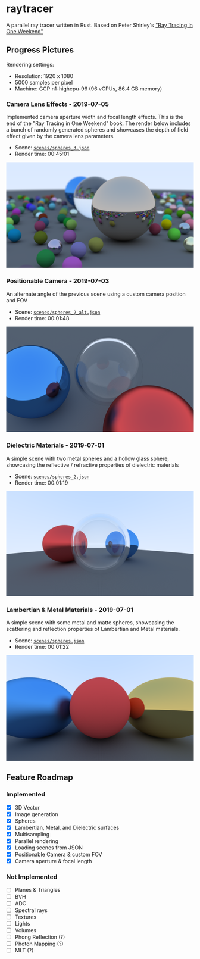 # raytracer

A parallel ray tracer written in Rust. Based on Peter Shirley's ["Ray Tracing in One
Weekend"](http://www.realtimerendering.com/raytracing/Ray%20Tracing%20in%20a%20Weekend.pdf)

## Progress Pictures

Rendering settings:
- Resolution: 1920 x 1080
- 5000 samples per pixel
- Machine: GCP n1-highcpu-96 (96 vCPUs, 86.4 GB memory)

### Camera Lens Effects - 2019-07-05
Implemented camera aperture width and focal length effects. This is the end of the "Ray
Tracing in One Weekend" book. The render below includes a bunch of randomly generated
spheres and showcases the depth of field effect given by the camera lens parameters.
- Scene: [`scenes/spheres_3.json`](/scenes/spheres_3.json)
- Render time: 00:45:01

![](/img/spheres_3.png "Camera Lens Effects")

### Positionable Camera - 2019-07-03
An alternate angle of the previous scene using a custom camera position and FOV
- Scene: [`scenes/spheres_2_alt.json`](/scenes/spheres_2_alt.json)
- Render time: 00:01:48

![](/img/spheres_2_alt.png "Positionable Camera")

### Dielectric Materials - 2019-07-01
A simple scene with two metal spheres and a hollow glass sphere, showcasing the
reflective / refractive properties of dielectric materials
- Scene: [`scenes/spheres_2.json`](/scenes/spheres_2.json)
- Render time: 00:01:19

![](/img/spheres_2.png "Hollow Dielectric Sphere")

### Lambertian & Metal Materials - 2019-07-01
A simple scene with some metal and matte spheres, showcasing the scattering and
reflection properties of Lambertian and Metal materials.
- Scene: [`scenes/spheres.json`](/scenes/spheres.json)
- Render time: 00:01:22

![](/img/spheres.png "Lambertian & Metal spheres")

## Feature Roadmap

### Implemented
- [x] 3D Vector
- [x] Image generation
- [x] Spheres
- [x] Lambertian, Metal, and Dielectric surfaces
- [x] Multisampling
- [x] Parallel rendering
- [x] Loading scenes from JSON
- [x] Positionable Camera & custom FOV
- [x] Camera aperture & focal length

### Not Implemented
- [ ] Planes & Triangles
- [ ] BVH
- [ ] ADC
- [ ] Spectral rays
- [ ] Textures
- [ ] Lights
- [ ] Volumes
- [ ] Phong Reflection (?)
- [ ] Photon Mapping (?)
- [ ] MLT (?)
